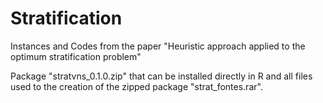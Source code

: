 # Stratification
Instances and Codes from the paper "Heuristic approach applied to the optimum stratification problem"

Package "stratvns_0.1.0.zip" that can be installed directly in R and all files used to the creation of the zipped package "strat_fontes.rar".
